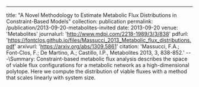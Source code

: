 ---
title: "A Novel Methodology to Estimate Metabolic Flux Distributions in Constraint-Based Models"
collection: publication
permalink: /publication/2013-09-20-metabolites-invited
date: 2013-09-20
venue: 'Metabolites'
journalurl: 'http://www.mdpi.com/2218-1989/3/3/838'
pdfurl: 'https://fontclos.github.io/files/Massucci_2013_Metabolic_flux_distributions.pdf'
arxivurl: 'https://arxiv.org/abs/1309.5861'
citation: 'Massucci, F.A.; Font-Clos, F.; De Martino, A.; Castillo, I.P.,  Metabolites 2013, 3, 838-852.'
---\Summary: Constraint-based metabolic flux analysis describes the space of viable flux configurations for a metabolic network as a high-dimensional polytope. Here we compute the distribution of viable fluxes with a method that scales linearly with system size.
